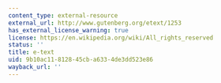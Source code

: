 ```yaml
---
content_type: external-resource
external_url: http://www.gutenberg.org/etext/1253
has_external_license_warning: true
license: https://en.wikipedia.org/wiki/All_rights_reserved
status: ''
title: e-text
uid: 9b10ac11-8128-45cb-a633-4de3dd523e86
wayback_url: ''
---
```

